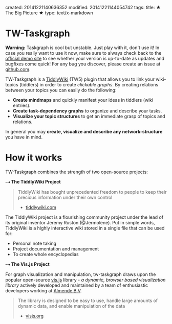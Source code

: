 created: 20141221140636352
modified: 20141221144054742
tags: 
title: ★ The Big Picture ★
type: text/x-markdown

# TW-Taskgraph

**Warning:** Taskgraph is cool but unstable. Just play with it, don't use it! In case you really want to use it now, make sure to always check back to the [official demo site](http://wkpr.de/hosting/tmp/tw5/taskgraph/) to see whether your version is up-to-date as updates and bugfixes come quick! For any bug you discover, please create an issue at [github.com](|https://github.com/felixhayashi/tw-taskgraph/issues).

TW-Taskgraph is a [TiddlyWiki](http://tiddlywiki.com/) (TW5) plugin that allows you to link your wiki-topics (tiddlers) in order to create *clickable graphs*. By creating relations between your topics you can easily do the following:

* **Create mindmaps** and quickly manifest your ideas in tiddlers (wiki entries).
* **Create task-dependency graphs** to organize and describe your tasks.
* **Visualize your topic structures** to get an immediate grasp of topics and relations.

In general you may **create, visualize and describe any network-structure** you have in mind.

# How it works

TW-Taskgraph combines the strength of two open-source projects:

**⤍ The TiddlyWiki Project**

> TiddlyWiki has bought unprecedented freedom to people to keep their precious information under their own control
> - [tiddlywiki.com]([http://tiddlywiki.com]/#TiddlyWiki)

The TiddlyWiki project is a flourishing community project under the lead of its original inventor Jeremy Ruston (@Jermolene). Put in simple words, TiddlyWiki is a highly interactive wiki stored in a single file that can be used for:

* Personal note taking
* Project documentation and management
* To create whole encyclopedias


**⤍ The Vis.js Project**

For graph visualization and manipulation, tw-taskgraph draws upon the popular open-source [vis.js](http://visjs.org/) library - *a dynamic, browser based visualization library* actively developed and maintained by a team of enthusiastic developers working at [Almende B.V](|http://almende.com).

> The library is designed to be easy to use, handle large amounts of dynamic data, and enable manipulation of the data
>  - [visjs.org](|http://visjs.org/)

